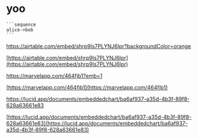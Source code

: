 # yoo
    ```sequence
    alice->bob
    ```
https://airtable.com/embed/shrp9Is7PLYNJ6lpr?backgroundColor=orange


[https://airtable.com/embed/shrp9Is7PLYNJ6lpr](https://airtable.com/embed/shrp9Is7PLYNJ6lpr)

https://marvelapp.com/464fjb1?emb=1


[https://marvelapp.com/464fjb1](https://marvelapp.com/464fjb1)


https://lucid.app/documents/embeddedchart/ba6af937-a35d-4b3f-89f8-628a63661e83


[https://lucid.app/documents/embeddedchart/ba6af937-a35d-4b3f-89f8-628a63661e83](https://lucid.app/documents/embeddedchart/ba6af937-a35d-4b3f-89f8-628a63661e83)


